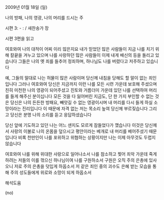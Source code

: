 2009년 01월 18일 (일)

나의 방패, 나의 영광, 나의 머리를 드시는 주



시편 3: - : / 새찬송가  장


시편 3편을 읽고

여호와여 나의 대적이 어찌 이리 많은지요 
내가 믿었던 많은 사람들이 지금 나를 치기 위해 칼끝을 겨누고 있으며
나를 사랑하던 많은 사람들이 이제 내게 배신의 등을 돌리고 있습니다
그들은 나의 옛 죄를 들추어 정죄하며, 하나님도 나를 버렸다고 저주하고 있습니다

예, 그들의 말대로 나는 허물이 많은 사람이며 
당신께 내침을 당해도 할 말이 없는 죄인입니다
그러나 여호와여 당신은 지금까지 이런 나를 모든 시련 가운데 보호해 주셨으며
친히 미천한 나의 영광이 되어주셨고
진토와 거름더미 가운데 있던 나를 선택하여 머리를 들게 해주신 분이십니다
모든 것을 다 잃어버린 지금도, 단 한 가지 부인할 수 없는 것은
당신은 나의 든든한 방패요, 빼앗길 수 없는 영광이시며 
내 머리를 다시 들게 하실 소망이라는 진리입니다
이 때문에 자격 없는 저는 목소리 높여 당신께 부르짖습니다
그리고 당신은 분명 나의 소리를 듣고 응답하셨습니다

당신 앞에 기도하고 있던 나는 어느 샌지도 모르게 잠들었다가 깼습니다
이것은 당신께서 사랑의 이불로 나의 온몸을 덮으시고 
평안이라는 베개로 내 머리를 베어주셨기 때문입니다
비록 천만인이 나를 포위하고 위협하는 상황이지만 
나는 이제 아무것도 두렵지 않습니다

여호와여 나를 위해 위대한 사랑으로 일어나소서 
나를 참소하고 찢어 죄악 가운데 죽게 하려는 
저들의 이를 꺾으신 하나님이여 
나를 구원하소서 
구원은 오직 주의 은총에 있사오니 저로 주의 은총을 덧입게 하옵소서 
저 같은 죄인 중의 괴수도 은혜 받는 모습을 통해 
주의 성도들에게 위로와 소망이 되게 하옵소서

해석도움





(no)